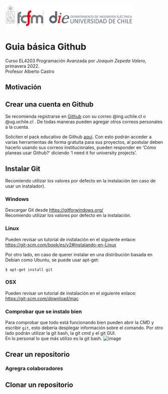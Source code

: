 ![banner](../imgs/cropped-logo-fcfm-die-1.png)

# Guia básica Github

Curso EL4203 Programación Avanzada por *Joaquin Zepeda Valero*, primavera 2022.  
Profesor Alberto Castro


## Motivación


## Crear una cuenta en Github

Se recomienda registrarse en [Github](https://github.com/signup?ref_cta=Sign+up&ref_loc=header+logged+out&ref_page=%2F&source=header-home) con su correo @ing.uchile.cl o @ug.uchile.cl . De todas maneras pueden agregar otros correos personales a la cuenta. 

Soliciten el pack educativo de Github [aquí](https://education.github.com/pack). Con esto podrán acceder a varias herramientas de forma gratuita para sus proyectos, al postular deben hacerlo usando sus correos institucionales, pueden responder en ‘Cómo planeas usar Github?’ diciendo ‘I need it for university projects’.


## Instalar Git

Recomiendo utilizar los valores por defecto en la instalación (en caso de usar un instalador).

### Windows

Descargar Git desde https://gitforwindows.org/  
Recomiendo utilizar los valores por defecto en la instalación.

### Linux

Pueden revisar un tutorial de instalación en el siguiente enlace:  
https://git-scm.com/book/es/v2#Instalando-en-Linux

Por otro lado, en caso de querer instalar en una distribución basada en Debian como Ubuntu, se puede usar apt-get:
```
$ apt-get install git
```


### OSX

Pueden revisar un tutorial de instalación en el siguiente enlace:  
https://git-scm.com/download/mac

### Comprobar que se instalo bien

Para comprobar que todo está funcionando bien pueden abrir la CMD y escribir ```git```, esto deberia desplegar información sobre el comando. Por otro lado podrán utilizar la git bash, la git cmd y el git GUI.  
En lo personal lo que más utilizo es la git bash.
![image](https://user-images.githubusercontent.com/51517852/193935173-0e19ea3c-2661-4908-8837-b1716c8e5844.png)


## Crear un repositorio



### Agregra colaboradores
   
## Clonar un repositorio










